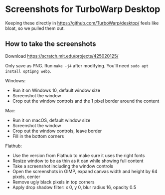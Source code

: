 # Screenshots for TurboWarp Desktop

Keeping these directly in https://github.com/TurboWarp/desktop/ feels like bloat, so we pulled them out.

## How to take the screenshots

Download https://scratch.mit.edu/projects/425020125/

Only save as PNG. Run `make -j4` after modifying. You'll need `sudo apt install optipng webp`.

Windows:

 - Run it on Windows 10, default window size
 - Screenshot the window
 - Crop out the window controls and the 1 pixel border around the content

Mac:

 - Run it on macOS, default window size
 - Screenshot the window
 - Crop out the window controls, leave border
 - Fill in the bottom corners

Flathub:

 - Use the version from Flathub to make sure it uses the right fonts
 - Resize window to be as thin as it can while showing full content
 - Take a screenshot including the window controls
 - Open the screenshots in GIMP, expand canvas width and height by 64 pixels, center
 - Remove ugly black pixels in top corners
 - Apply drop shadow filter: x 0, y 0, blur radius 16, opacity 0.5
